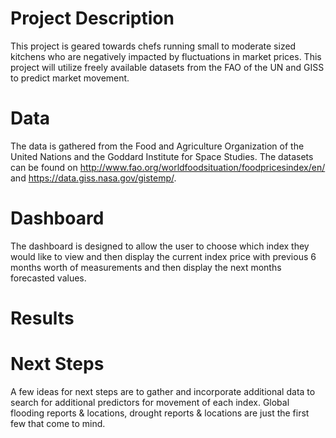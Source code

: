 # Project Description
This project is geared towards chefs running small to moderate sized kitchens who are negatively impacted by fluctuations in market prices. This project will utilize freely available datasets from the FAO of the UN and GISS to predict market movement. 

# Data
The data is gathered from the Food and Agriculture Organization of the United Nations and the Goddard Institute for Space Studies. The datasets can be found on http://www.fao.org/worldfoodsituation/foodpricesindex/en/ and https://data.giss.nasa.gov/gistemp/. 

# Dashboard
The dashboard is designed to allow the user to choose which index they would like to view and then display the current index price with previous 6 months worth of measurements and then display the next months forecasted values. 

# Results


# Next Steps
A few ideas for next steps are to gather and incorporate additional data to search for additional predictors for movement of each index. Global flooding reports & locations, drought reports & locations are just the first few  that come to mind. 
